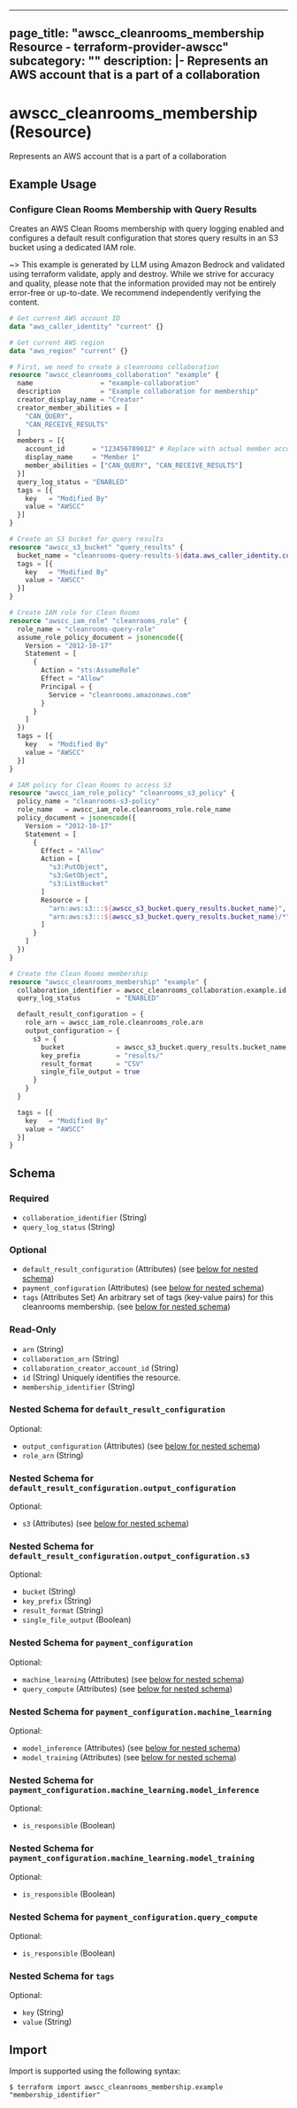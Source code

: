 
---
page_title: "awscc_cleanrooms_membership Resource - terraform-provider-awscc"
subcategory: ""
description: |-
  Represents an AWS account that is a part of a collaboration
---

# awscc_cleanrooms_membership (Resource)

Represents an AWS account that is a part of a collaboration

## Example Usage

### Configure Clean Rooms Membership with Query Results

Creates an AWS Clean Rooms membership with query logging enabled and configures a default result configuration that stores query results in an S3 bucket using a dedicated IAM role.

~> This example is generated by LLM using Amazon Bedrock and validated using terraform validate, apply and destroy. While we strive for accuracy and quality, please note that the information provided may not be entirely error-free or up-to-date. We recommend independently verifying the content.

```terraform
# Get current AWS account ID
data "aws_caller_identity" "current" {}

# Get current AWS region
data "aws_region" "current" {}

# First, we need to create a cleanrooms collaboration
resource "awscc_cleanrooms_collaboration" "example" {
  name                 = "example-collaboration"
  description          = "Example collaboration for membership"
  creator_display_name = "Creator"
  creator_member_abilities = [
    "CAN_QUERY",
    "CAN_RECEIVE_RESULTS"
  ]
  members = [{
    account_id       = "123456789012" # Replace with actual member account ID
    display_name     = "Member 1"
    member_abilities = ["CAN_QUERY", "CAN_RECEIVE_RESULTS"]
  }]
  query_log_status = "ENABLED"
  tags = [{
    key   = "Modified By"
    value = "AWSCC"
  }]
}

# Create an S3 bucket for query results
resource "awscc_s3_bucket" "query_results" {
  bucket_name = "cleanrooms-query-results-${data.aws_caller_identity.current.account_id}"
  tags = [{
    key   = "Modified By"
    value = "AWSCC"
  }]
}

# Create IAM role for Clean Rooms
resource "awscc_iam_role" "cleanrooms_role" {
  role_name = "cleanrooms-query-role"
  assume_role_policy_document = jsonencode({
    Version = "2012-10-17"
    Statement = [
      {
        Action = "sts:AssumeRole"
        Effect = "Allow"
        Principal = {
          Service = "cleanrooms.amazonaws.com"
        }
      }
    ]
  })
  tags = [{
    key   = "Modified By"
    value = "AWSCC"
  }]
}

# IAM policy for Clean Rooms to access S3
resource "awscc_iam_role_policy" "cleanrooms_s3_policy" {
  policy_name = "cleanrooms-s3-policy"
  role_name   = awscc_iam_role.cleanrooms_role.role_name
  policy_document = jsonencode({
    Version = "2012-10-17"
    Statement = [
      {
        Effect = "Allow"
        Action = [
          "s3:PutObject",
          "s3:GetObject",
          "s3:ListBucket"
        ]
        Resource = [
          "arn:aws:s3:::${awscc_s3_bucket.query_results.bucket_name}",
          "arn:aws:s3:::${awscc_s3_bucket.query_results.bucket_name}/*"
        ]
      }
    ]
  })
}

# Create the Clean Rooms membership
resource "awscc_cleanrooms_membership" "example" {
  collaboration_identifier = awscc_cleanrooms_collaboration.example.id
  query_log_status         = "ENABLED"

  default_result_configuration = {
    role_arn = awscc_iam_role.cleanrooms_role.arn
    output_configuration = {
      s3 = {
        bucket             = awscc_s3_bucket.query_results.bucket_name
        key_prefix         = "results/"
        result_format      = "CSV"
        single_file_output = true
      }
    }
  }

  tags = [{
    key   = "Modified By"
    value = "AWSCC"
  }]
}
```

<!-- schema generated by tfplugindocs -->
## Schema

### Required

- `collaboration_identifier` (String)
- `query_log_status` (String)

### Optional

- `default_result_configuration` (Attributes) (see [below for nested schema](#nestedatt--default_result_configuration))
- `payment_configuration` (Attributes) (see [below for nested schema](#nestedatt--payment_configuration))
- `tags` (Attributes Set) An arbitrary set of tags (key-value pairs) for this cleanrooms membership. (see [below for nested schema](#nestedatt--tags))

### Read-Only

- `arn` (String)
- `collaboration_arn` (String)
- `collaboration_creator_account_id` (String)
- `id` (String) Uniquely identifies the resource.
- `membership_identifier` (String)

<a id="nestedatt--default_result_configuration"></a>
### Nested Schema for `default_result_configuration`

Optional:

- `output_configuration` (Attributes) (see [below for nested schema](#nestedatt--default_result_configuration--output_configuration))
- `role_arn` (String)

<a id="nestedatt--default_result_configuration--output_configuration"></a>
### Nested Schema for `default_result_configuration.output_configuration`

Optional:

- `s3` (Attributes) (see [below for nested schema](#nestedatt--default_result_configuration--output_configuration--s3))

<a id="nestedatt--default_result_configuration--output_configuration--s3"></a>
### Nested Schema for `default_result_configuration.output_configuration.s3`

Optional:

- `bucket` (String)
- `key_prefix` (String)
- `result_format` (String)
- `single_file_output` (Boolean)




<a id="nestedatt--payment_configuration"></a>
### Nested Schema for `payment_configuration`

Optional:

- `machine_learning` (Attributes) (see [below for nested schema](#nestedatt--payment_configuration--machine_learning))
- `query_compute` (Attributes) (see [below for nested schema](#nestedatt--payment_configuration--query_compute))

<a id="nestedatt--payment_configuration--machine_learning"></a>
### Nested Schema for `payment_configuration.machine_learning`

Optional:

- `model_inference` (Attributes) (see [below for nested schema](#nestedatt--payment_configuration--machine_learning--model_inference))
- `model_training` (Attributes) (see [below for nested schema](#nestedatt--payment_configuration--machine_learning--model_training))

<a id="nestedatt--payment_configuration--machine_learning--model_inference"></a>
### Nested Schema for `payment_configuration.machine_learning.model_inference`

Optional:

- `is_responsible` (Boolean)


<a id="nestedatt--payment_configuration--machine_learning--model_training"></a>
### Nested Schema for `payment_configuration.machine_learning.model_training`

Optional:

- `is_responsible` (Boolean)



<a id="nestedatt--payment_configuration--query_compute"></a>
### Nested Schema for `payment_configuration.query_compute`

Optional:

- `is_responsible` (Boolean)



<a id="nestedatt--tags"></a>
### Nested Schema for `tags`

Optional:

- `key` (String)
- `value` (String)

## Import

Import is supported using the following syntax:

```shell
$ terraform import awscc_cleanrooms_membership.example "membership_identifier"
```
